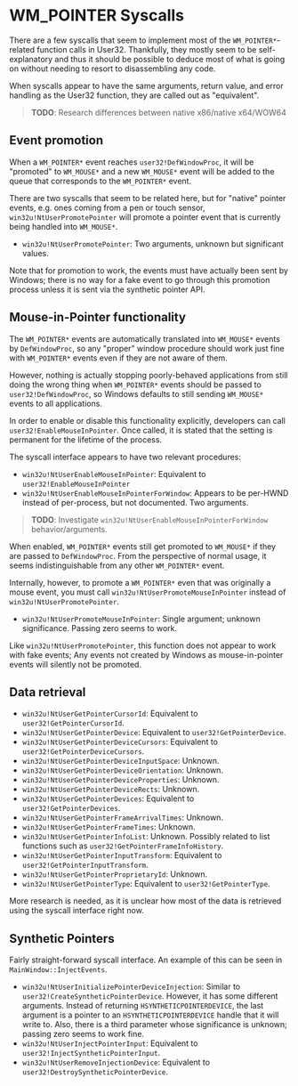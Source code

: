 # WM_POINTER Syscalls

There are a few syscalls that seem to implement most of the `WM_POINTER*`-related function calls in User32. Thankfully, they mostly seem to be self-explanatory and thus it should be possible to deduce most of what is going on without needing to resort to disassembling any code.

When syscalls appear to have the same arguments, return value, and error handling as the User32 function, they are called out as "equivalent".

> **TODO**: Research differences between native x86/native x64/WOW64

## Event promotion

When a `WM_POINTER*` event reaches `user32!DefWindowProc`, it will be "promoted" to `WM_MOUSE*` and a new `WM_MOUSE*` event will be added to the queue that corresponds to the `WM_POINTER*` event.

There are two syscalls that seem to be related here, but for "native" pointer events, e.g. ones coming from a pen or touch sensor, `win32u!NtUserPromotePointer` will promote a pointer event that is currently being handled into `WM_MOUSE*`.

* `win32u!NtUserPromotePointer`: Two arguments, unknown but significant values.

Note that for promotion to work, the events must have actually been sent by Windows; there is no way for a fake event to go through this promotion process unless it is sent via the synthetic pointer API.

## Mouse-in-Pointer functionality

The `WM_POINTER*` events are automatically translated into `WM_MOUSE*` events by `DefWindowProc`, so any "proper" window procedure should work just fine with `WM_POINTER*` events even if they are not aware of them.

However, nothing is actually stopping poorly-behaved applications from still doing the wrong thing when `WM_POINTER*` events should be passed to `user32!DefWindowProc`, so Windows defaults to still sending `WM_MOUSE*` events to all applications.

In order to enable or disable this functionality explicitly, developers can call `user32!EnableMouseInPointer`. Once called, it is stated that the setting is permanent for the lifetime of the process.

The syscall interface appears to have two relevant procedures:

* `win32u!NtUserEnableMouseInPointer`: Equivalent to `user32!EnableMouseInPointer`
* `win32u!NtUserEnableMouseInPointerForWindow`: Appears to be per-HWND instead of per-process, but not documented. Two arguments.

> **TODO**: Investigate	`win32u!NtUserEnableMouseInPointerForWindow` behavior/arguments.

When enabled, `WM_POINTER*` events still get promoted to `WM_MOUSE*` if they are passed to `DefWindowProc`. From the perspective of normal usage, it seems indistinguishable from any other `WM_POINTER*` event.

Internally, however, to promote a `WM_POINTER*` even that was originally a mouse event, you must call `win32u!NtUserPromoteMouseInPointer` instead of `win32u!NtUserPromotePointer`.

* `win32u!NtUserPromoteMouseInPointer`: Single argument; unknown significance. Passing zero seems to work.

Like `win32u!NtUserPromotePointer`, this function does not appear to work with fake events; Any events not created by Windows as mouse-in-pointer events will silently not be promoted.

## Data retrieval

* `win32u!NtUserGetPointerCursorId`: Equivalent to `user32!GetPointerCursorId`.
* `win32u!NtUserGetPointerDevice`: Equivalent to `user32!GetPointerDevice`.
* `win32u!NtUserGetPointerDeviceCursors`: Equivalent to `user32!GetPointerDeviceCursors`.
* `win32u!NtUserGetPointerDeviceInputSpace`: Unknown.
* `win32u!NtUserGetPointerDeviceOrientation`: Unknown.
* `win32u!NtUserGetPointerDeviceProperties`: Unknown.
* `win32u!NtUserGetPointerDeviceRects`: Unknown.
* `win32u!NtUserGetPointerDevices`: Equivalent to `user32!GetPointerDevices`.
* `win32u!NtUserGetPointerFrameArrivalTimes`: Unknown.
* `win32u!NtUserGetPointerFrameTimes`: Unknown.
* `win32u!NtUserGetPointerInfoList`: Unknown. Possibly related to list functions such as `user32!GetPointerFrameInfoHistory`.
* `win32u!NtUserGetPointerInputTransform`: Equivalent to `user32!GetPointerInputTransform`.
* `win32u!NtUserGetPointerProprietaryId`: Unknown.
* `win32u!NtUserGetPointerType`: Equivalent to `user32!GetPointerType`.

More research is needed, as it is unclear how most of the data is retrieved using the syscall interface right now.

## Synthetic Pointers

Fairly straight-forward syscall interface. An example of this can be seen in `MainWindow::InjectEvents`.

* `win32u!NtUserInitializePointerDeviceInjection`: Similar to `user32!CreateSyntheticPointerDevice`. However, it has some different arguments. Instead of returning `HSYNTHETICPOINTERDEVICE`, the last argument is a pointer to an `HSYNTHETICPOINTERDEVICE` handle that it will write to. Also, there is a third parameter whose significance is unknown; passing zero seems to work fine.
* `win32u!NtUserInjectPointerInput`: Equivalent to `user32!InjectSyntheticPointerInput`.
* `win32u!NtUserRemoveInjectionDevice`: Equivalent to `user32!DestroySyntheticPointerDevice`.
